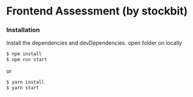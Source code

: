# Frontend Assessment (by stockbit)


### Installation

Install the dependencies and devDependencies. open folder on locally

```sh
$ npm install
$ npm run start
```
or
```sh
$ yarn install
$ yarn start
```
